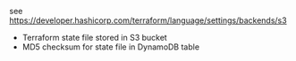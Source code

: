 see https://developer.hashicorp.com/terraform/language/settings/backends/s3

- Terraform state file stored in S3 bucket
- MD5 checksum for state file in DynamoDB table
